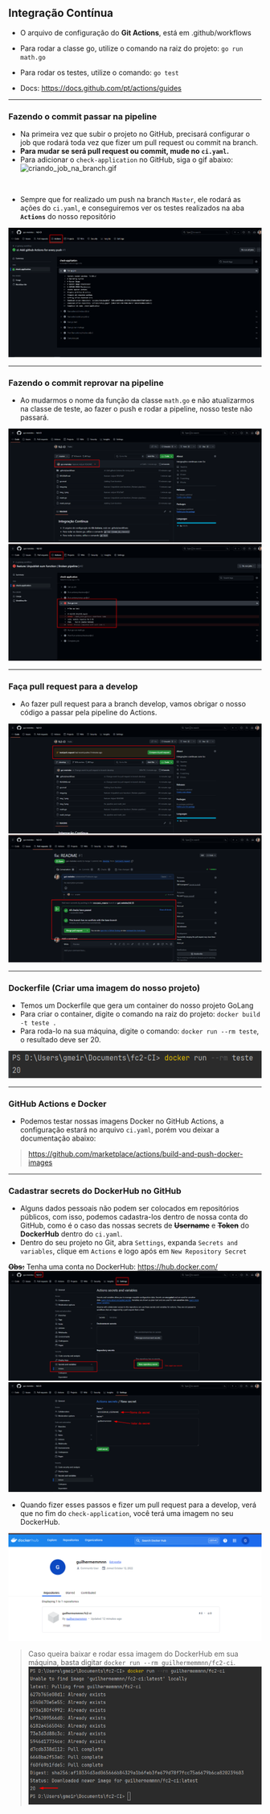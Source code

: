 ## Integração Contínua

- O arquivo de configuração do **Git Actions**, está em .github/workflows
- Para rodar a classe go, utilize o comando na raiz do projeto: `go run math.go` 
- Para rodar os testes, utilize o comando: `go test`

- Docs: https://docs.github.com/pt/actions/guides

---

### Fazendo o commit passar na pipeline

- Na primeira vez que subir o projeto no GitHub, precisará configurar o job que rodará
toda vez que fizer um pull request ou commit na branch.
- **Para mudar se será pull request ou commit, mude no `ci.yaml`.**
- Para adicionar o `check-application` no GitHub, siga o gif abaixo:
![criando_job_na_branch.gif](help_images/criando_job_na_branch.gif)

<br>

- Sempre que for realizado um push na branch `Master`, ele rodará as ações
do `ci.yaml`, e conseguiremos ver os testes realizados na aba **`Actions`**
do nosso repositório

![img.png](help_images/img.png)

---

### Fazendo o commit reprovar na pipeline

- Ao mudarmos o nome da função da classe `math.go` e não atualizarmos
na classe de teste, ao fazer o push e rodar a pipeline, nosso teste
não passará.

![img_2.png](help_images/img_2.png)
![img_1.png](help_images/img_1.png)

---

### Faça pull request para a develop

- Ao fazer pull request para a branch develop, vamos obrigar o nosso
código a passar pela pipeline do Actions.

![img_3.png](help_images/img_3.png)
![img_4.png](help_images/img_4.png)

---

### Dockerfile (Criar uma imagem do nosso projeto)

- Temos um Dockerfile que gera um container do nosso projeto GoLang
- Para criar o container, digite o comando na raiz do projeto: `docker build -t teste .`
- Para roda-lo na sua máquina, digite o comando: `docker run --rm teste`, o resultado deve ser 20.

![img_5.png](help_images/img_5.png)

---

### GitHub Actions e Docker

- Podemos testar nossas imagens Docker no GitHub Actions, a configuração
estará no arquivo `ci.yaml`, porém vou deixar a documentação abaixo:
> https://github.com/marketplace/actions/build-and-push-docker-images

---

### Cadastrar secrets do DockerHub no GitHub

- Alguns dados pessoais não podem ser colocados em repositórios públicos,
com isso, podemos cadastra-los dentro de nossa conta do GitHub, como é
o caso das nossas secrets de **~~Username~~** e **~~Token~~** do **DockerHub** dentro do `ci.yaml`.
- Dentro do seu projeto no Git, abra `Settings`, expanda `Secrets and variables`,
clique em `Actions` e logo após em `New Repository Secret`

**~~Obs:~~** Tenha uma conta no DockerHub: https://hub.docker.com/
![img_6.png](help_images/img_6.png)
![img_7.png](help_images/img_7.png)

- Quando fizer esses passos e fizer um pull request para a develop,
verá que no fim do `check-application`, você terá uma imagem no seu
DockerHub.

![img_8.png](help_images/img_8.png)
> Caso queira baixar e rodar essa imagem do DockerHub em sua máquina,
basta digitar `docker run --rm guilhermemmnn/fc2-ci`.
![img_9.png](help_images/img_9.png)